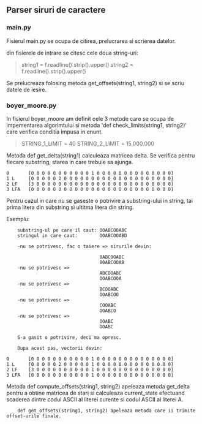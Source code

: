 ## Parser siruri de caractere

### main.py

Fisierul main.py se ocupa de citirea, prelucrarea si scrierea datelor. 

din fisierele de intrare se citesc cele doua string-uri:
>string1 = f.readline().strip().upper()
>string2 = f.readline().strip().upper()

Se prelucreaza folosing metoda get_offsets(string1, string2) si se scriu datele de iesire.

### boyer_moore.py

In fisierul boyer_moore am definit cele 3 metode care se ocupa de impementarea algorimtului si metoda 'def check_limits(string1, string2)' care verifica conditia impusa in enunt.
>STRING_1_LIMIT = 40
>STRING_2_LIMIT = 15.000.000

Metoda def get_delta(string1) calculeaza matricea delta. Se verifica pentru fiecare substring, starea in care trebuie sa ajunga. 

	0 		[0 0 0 0 0 0 0 0 0 0 0 1 0 0 0 0 0 0 0 0 0 0 0 0 0 0]
	1 L 	[0 0 0 0 0 2 0 0 0 0 0 0 0 0 0 0 0 0 0 0 0 0 0 0 0 0]
	2 LF 	[3 0 0 0 0 0 0 0 0 0 0 0 0 0 0 0 0 0 0 0 0 0 0 0 0 0]
	3 LFA	[0 0 0 0 0 0 0 0 0 0 0 0 0 0 0 0 0 0 0 0 0 0 0 0 0 0]

Pentru cazul in care nu se gaseste o potrivire a substring-ului in string, tai prima litera din substring si ultitma litera din string. 

Exemplu:

		substring-ul pe care il caut: OOABCOOABC
		stringul in care caut: 		  OOABCOOABD

		-nu se potrivesc, fac o taiere => sirurile devin:

									  0ABCOOABC
									  00ABCOOAB
		-nu se potrivesc =>
									  ABCOOABC
									  OOABCOOA
		-nu se potrivesc =>
									  BCOOABC
									  OOABCOO
		-nu se potrivesc =>
									  COOABC
									  OOABCO
		-nu se potrivesc =>
									  OOABC
									  OOABC

		S-a gasit o potrivire, deci ma opresc.

		Dupa acest pas, vectorii devin:

	0 		[0 0 0 0 0 0 0 0 0 0 0 1 0 0 0 0 0 0 0 0 0 0 0 0 0 0]
	1 L 	[0 0 0 0 0 2 0 0 0 0 0 1 0 0 0 0 0 0 0 0 0 0 0 0 0 0]
	2 LF 	[3 0 0 0 0 0 0 0 0 0 0 1 0 0 0 0 0 0 0 0 0 0 0 0 0 0]
	3 LFA	[0 0 0 0 0 0 0 0 0 0 0 1 0 0 0 0 0 0 0 0 0 0 0 0 0 0]


Metoda def compute_offsets(string1, string2) apeleaza metoda get_delta pentru a obtine matricea de stari si calculeaza current_state efectuand scaderea dintre codul ASCII al literei curente si codul ASCII al literei A. 


		def get_offsets(string1, string2) apeleaza metoda care ii trimite 
	offset-urile finale.